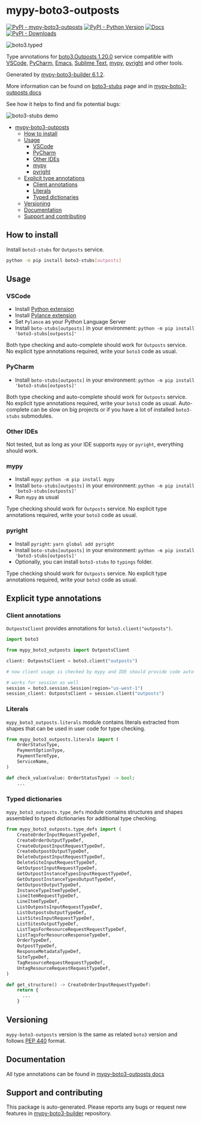 <a id="mypy-boto3-outposts"></a>

# mypy-boto3-outposts

[![PyPI - mypy-boto3-outposts](https://img.shields.io/pypi/v/mypy-boto3-outposts.svg?color=blue)](https://pypi.org/project/mypy-boto3-outposts)
[![PyPI - Python Version](https://img.shields.io/pypi/pyversions/mypy-boto3-outposts.svg?color=blue)](https://pypi.org/project/mypy-boto3-outposts)
[![Docs](https://img.shields.io/readthedocs/mypy-boto3-builder.svg?color=blue)](https://mypy-boto3-builder.readthedocs.io/)
[![PyPI - Downloads](https://img.shields.io/pypi/dm/mypy-boto3-outposts?color=blue)](https://pypistats.org/packages/mypy-boto3-outposts)

![boto3.typed](https://github.com/vemel/mypy_boto3_builder/raw/master/logo.png)

Type annotations for
[boto3.Outposts 1.20.0](https://boto3.amazonaws.com/v1/documentation/api/1.20.0/reference/services/outposts.html#Outposts)
service compatible with [VSCode](https://code.visualstudio.com/),
[PyCharm](https://www.jetbrains.com/pycharm/),
[Emacs](https://www.gnu.org/software/emacs/),
[Sublime Text](https://www.sublimetext.com/),
[mypy](https://github.com/python/mypy),
[pyright](https://github.com/microsoft/pyright) and other tools.

Generated by
[mypy-boto3-builder 6.1.2](https://github.com/vemel/mypy_boto3_builder).

More information can be found on
[boto3-stubs](https://pypi.org/project/boto3-stubs/) page and in
[mypy-boto3-outposts docs](https://vemel.github.io/boto3_stubs_docs/mypy_boto3_outposts/)

See how it helps to find and fix potential bugs:

![boto3-stubs demo](https://github.com/vemel/mypy_boto3_builder/raw/master/demo.gif)

- [mypy-boto3-outposts](#mypy-boto3-outposts)
  - [How to install](#how-to-install)
  - [Usage](#usage)
    - [VSCode](#vscode)
    - [PyCharm](#pycharm)
    - [Other IDEs](#other-ides)
    - [mypy](#mypy)
    - [pyright](#pyright)
  - [Explicit type annotations](#explicit-type-annotations)
    - [Client annotations](#client-annotations)
    - [Literals](#literals)
    - [Typed dictionaries](#typed-dictionaries)
  - [Versioning](#versioning)
  - [Documentation](#documentation)
  - [Support and contributing](#support-and-contributing)

<a id="how-to-install"></a>

## How to install

Install `boto3-stubs` for `Outposts` service.

```bash
python -m pip install boto3-stubs[outposts]
```

<a id="usage"></a>

## Usage

<a id="vscode"></a>

### VSCode

- Install
  [Python extension](https://marketplace.visualstudio.com/items?itemName=ms-python.python)
- Install
  [Pylance extension](https://marketplace.visualstudio.com/items?itemName=ms-python.vscode-pylance)
- Set `Pylance` as your Python Language Server
- Install `boto-stubs[outposts]` in your environment:
  `python -m pip install 'boto3-stubs[outposts]'`

Both type checking and auto-complete should work for `Outposts` service. No
explicit type annotations required, write your `boto3` code as usual.

<a id="pycharm"></a>

### PyCharm

- Install `boto-stubs[outposts]` in your environment:
  `python -m pip install 'boto3-stubs[outposts]'`

Both type checking and auto-complete should work for `Outposts` service. No
explicit type annotations required, write your `boto3` code as usual.
Auto-complete can be slow on big projects or if you have a lot of installed
`boto3-stubs` submodules.

<a id="other-ides"></a>

### Other IDEs

Not tested, but as long as your IDE supports `mypy` or `pyright`, everything
should work.

<a id="mypy"></a>

### mypy

- Install `mypy`: `python -m pip install mypy`
- Install `boto-stubs[outposts]` in your environment:
  `python -m pip install 'boto3-stubs[outposts]'`
- Run `mypy` as usual

Type checking should work for `Outposts` service. No explicit type annotations
required, write your `boto3` code as usual.

<a id="pyright"></a>

### pyright

- Install `pyright`: `yarn global add pyright`
- Install `boto-stubs[outposts]` in your environment:
  `python -m pip install 'boto3-stubs[outposts]'`
- Optionally, you can install `boto3-stubs` to `typings` folder.

Type checking should work for `Outposts` service. No explicit type annotations
required, write your `boto3` code as usual.

<a id="explicit-type-annotations"></a>

## Explicit type annotations

<a id="client-annotations"></a>

### Client annotations

`OutpostsClient` provides annotations for `boto3.client("outposts")`.

```python
import boto3

from mypy_boto3_outposts import OutpostsClient

client: OutpostsClient = boto3.client("outposts")

# now client usage is checked by mypy and IDE should provide code auto-complete

# works for session as well
session = boto3.session.Session(region="us-west-1")
session_client: OutpostsClient = session.client("outposts")
```

<a id="literals"></a>

### Literals

`mypy_boto3_outposts.literals` module contains literals extracted from shapes
that can be used in user code for type checking.

```python
from mypy_boto3_outposts.literals import (
    OrderStatusType,
    PaymentOptionType,
    PaymentTermType,
    ServiceName,
)

def check_value(value: OrderStatusType) -> bool:
    ...
```

<a id="typed-dictionaries"></a>

### Typed dictionaries

`mypy_boto3_outposts.type_defs` module contains structures and shapes assembled
to typed dictionaries for additional type checking.

```python
from mypy_boto3_outposts.type_defs import (
    CreateOrderInputRequestTypeDef,
    CreateOrderOutputTypeDef,
    CreateOutpostInputRequestTypeDef,
    CreateOutpostOutputTypeDef,
    DeleteOutpostInputRequestTypeDef,
    DeleteSiteInputRequestTypeDef,
    GetOutpostInputRequestTypeDef,
    GetOutpostInstanceTypesInputRequestTypeDef,
    GetOutpostInstanceTypesOutputTypeDef,
    GetOutpostOutputTypeDef,
    InstanceTypeItemTypeDef,
    LineItemRequestTypeDef,
    LineItemTypeDef,
    ListOutpostsInputRequestTypeDef,
    ListOutpostsOutputTypeDef,
    ListSitesInputRequestTypeDef,
    ListSitesOutputTypeDef,
    ListTagsForResourceRequestRequestTypeDef,
    ListTagsForResourceResponseTypeDef,
    OrderTypeDef,
    OutpostTypeDef,
    ResponseMetadataTypeDef,
    SiteTypeDef,
    TagResourceRequestRequestTypeDef,
    UntagResourceRequestRequestTypeDef,
)

def get_structure() -> CreateOrderInputRequestTypeDef:
    return {
      ...
    }
```

<a id="versioning"></a>

## Versioning

`mypy-boto3-outposts` version is the same as related `boto3` version and
follows [PEP 440](https://www.python.org/dev/peps/pep-0440/) format.

<a id="documentation"></a>

## Documentation

All type annotations can be found in
[mypy-boto3-outposts docs](https://vemel.github.io/boto3_stubs_docs/mypy_boto3_outposts/)

<a id="support-and-contributing"></a>

## Support and contributing

This package is auto-generated. Please reports any bugs or request new features
in [mypy-boto3-builder](https://github.com/vemel/mypy_boto3_builder/issues/)
repository.
